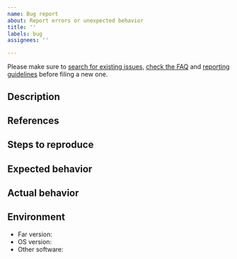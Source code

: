 ```yaml
---
name: Bug report
about: Report errors or unexpected behavior
title: ''
labels: bug
assignees: ''

---
```


Please make sure to [search for existing issues](https://github.com/FarGroup/FarManager/issues), [check the FAQ](https://forum.farmanager.com/viewtopic.php?t=5207) and [reporting guidelines](https://farmanager.com/problems.php?l=en) before filing a new one.

<!-- Add a clear and concise description of what the bug is here -->
## Description

<!-- If this issue is relevant to any other issues or discussions, link them here --> 
## References


<!-- Steps to reproduce the situation -->
## Steps to reproduce

<!-- Add a clear and concise description of what you expected to happen here -->
## Expected behavior

<!-- Add a clear and concise description of what actually happens here -->
## Actual behavior

<!-- Please complete the following information -->
## Environment
- Far version:
- OS version:
- Other software:
